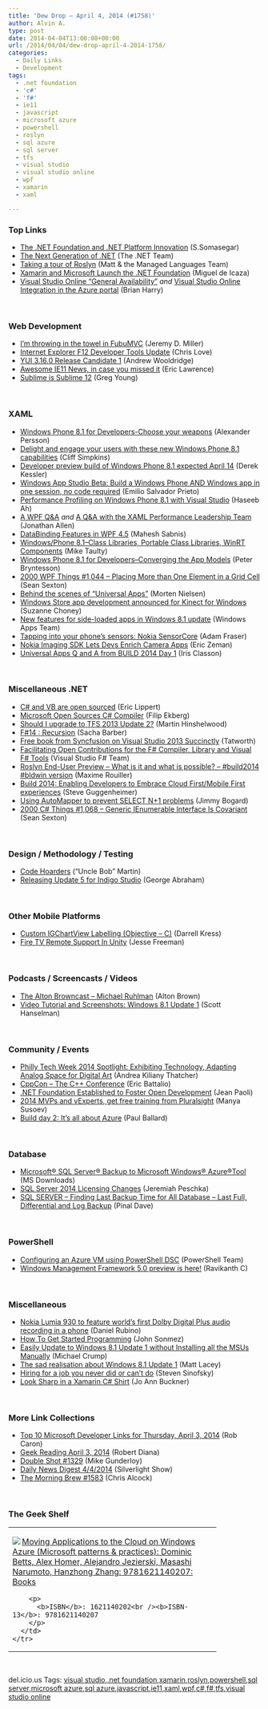 ```yaml
---
title: 'Dew Drop – April 4, 2014 (#1758)'
author: Alvin A.
type: post
date: 2014-04-04T13:00:08+00:00
url: /2014/04/04/dew-drop-april-4-2014-1758/
categories:
  - Daily Links
  - Development
tags:
  - .net foundation
  - 'c#'
  - 'f#'
  - ie11
  - javascript
  - microsoft azure
  - powershell
  - roslyn
  - sql azure
  - sql server
  - tfs
  - visual studio
  - visual studio online
  - wpf
  - xamarin
  - xaml

---
```

### <a name="top"></a>Top Links

  * <a href="http://blogs.msdn.com/b/somasegar/archive/2014/04/03/the-net-foundation-and-innovation-in-the-net-platform.aspx" target="_blank">The .NET Foundation and .NET Platform Innovation</a> (S.Somasegar)
  * <a href="http://blogs.msdn.com/b/dotnet/archive/2014/04/03/the-next-generation-of-net.aspx" target="_blank">The Next Generation of .NET</a> (The .NET Team)
  * <a href="http://blogs.msdn.com/b/csharpfaq/archive/2014/04/03/taking-a-tour-of-roslyn.aspx" target="_blank">Taking a tour of Roslyn</a> (Matt & the Managed Languages Team)
  * <a href="http://blog.xamarin.com/xamarin-and-the-.net-foundation/" target="_blank">Xamarin and Microsoft Launch the .NET Foundation</a> (Miguel de Icaza)
  * <a href="http://blogs.msdn.com/b/bharry/archive/2014/04/03/visual-studio-online-general-availability.aspx" target="_blank">Visual Studio Online “General Availability”</a> _and_ <a href="http://blogs.msdn.com/b/bharry/archive/2014/04/03/visual-studio-online-integration-in-the-azure-portal.aspx" target="_blank">Visual Studio Online Integration in the Azure portal</a> (Brian Harry)

&nbsp;

### <a name="web"></a>Web Development

  * <a href="http://jeremydmiller.com/2014/04/03/im-throwing-in-the-towel-in-fubumvc/" target="_blank">I’m throwing in the towel in FubuMVC</a> (Jeremy D. Miller)
  * <a href="http://www.love2dev.com/#!article/Internet-Explorer-F12-Developer-Tools-Update" target="_blank">Internet Explorer F12 Developer Tools Update</a> (Chris Love)
  * <a href="http://feeds.yuiblog.com/~r/YahooUserInterfaceBlog/~3/_eiEbpl1ync/" target="_blank">YUI 3.16.0 Release Candidate 1</a> (Andrew Wooldridge)
  * <a href="http://blogs.msdn.com/b/ieinternals/archive/2014/04/03/awesome-internet-explorer-11-announcements-at-build-2014.aspx" target="_blank">Awesome IE11 News, in case you missed it</a> (Eric Lawrence)
  * <a href="http://feedproxy.google.com/~r/CodeBetter/~3/cAaE-8Ao67Q/" target="_blank">Sublime is Sublime 12</a> (Greg Young)

&nbsp;

### <a name="silverlight"></a>XAML

  * <a href="http://feedproxy.google.com/~r/jayway/posts/~3/t7swJysYyQU/" target="_blank">Windows Phone 8.1 for Developers-Choose your weapons</a> (Alexander Persson)
  * <a href="http://blogs.windows.com/windows/b/buildingapps/archive/2014/04/03/delight-and-engage-your-users-with-these-new-windows-phone-8-1-capabilities.aspx" target="_blank">Delight and engage your users with these new Windows Phone 8.1 capabilities</a> (Cliff Simpkins)
  * <a href="http://feedproxy.google.com/~r/wmexperts/~3/Ue1uTXSUD0k/story01.htm" target="_blank">Developer preview build of Windows Phone 8.1 expected April 14</a> (Derek Kessler)
  * <a href="http://blogs.windows.com/windows/b/buildingapps/archive/2014/04/03/windows-app-studio-beta-build-a-windows-phone-and-windows-app-in-one-session-no-code-required.aspx" target="_blank">Windows App Studio Beta: Build a Windows Phone AND Windows app in one session, no code required</a> (Emilio Salvador Prieto)
  * <a href="http://blogs.msdn.com/b/visualstudioalm/archive/2014/04/03/performance-profiling-on-windows-phone-8-1-with-visual-studio.aspx" target="_blank">Performance Profiling on Windows Phone 8.1 with Visual Studio</a> (Haseeb Ah)
  * <a href="http://www.infoq.com/news/2014/04/WPF-QA?utm_campaign=infoq_content&utm_source=infoq&utm_medium=feed&utm_term=global" target="_blank">A WPF Q&A</a> _and_ <a href="http://www.infoq.com/news/2014/04/XAML-Panel?utm_campaign=infoq_content&utm_source=infoq&utm_medium=feed&utm_term=global" target="_blank">A Q&A with the XAML Performance Leadership Team</a> (Jonathan Allen)
  * <a href="http://feedproxy.google.com/~r/netCurryRecentArticles/~3/xX073hIuza8/ShowArticle.aspx" target="_blank">DataBinding Features in WPF 4.5</a> (Mahesh Sabnis)
  * <a href="http://feedproxy.google.com/~r/mtaulty/~3/TFChDDIbgqA/windows-phone-8-1-class-libraries-portable-class-libraries-winrt-components.aspx" target="_blank">Windows/Phone 8.1–Class Libraries, Portable Class Libraries, WinRT Components</a> (Mike Taulty)
  * <a href="http://feedproxy.google.com/~r/jayway/posts/~3/SfI-9cM-830/" target="_blank">Windows Phone 8.1 for Developers–Converging the App Models</a> (Peter Bryntesson)
  * <a href="http://wpf.2000things.com/2014/04/04/1044-placing-more-than-one-element-in-a-grid-cell/" target="_blank">2000 WPF Things #1,044 – Placing More than One Element in a Grid Cell</a> (Sean Sexton)
  * <a href="http://www.sharpgis.net/post/2014/04/03/Behind-the-scenes-of-Universal-Apps.aspx" target="_blank">Behind the scenes of “Universal Apps”</a> (Morten Nielsen)
  * <a href="http://blogs.technet.com/b/firehose/archive/2014/04/03/windows-store-app-development-announced-for-kinect-for-windows.aspx" target="_blank">Windows Store app development announced for Kinect for Windows</a> (Suzanne Choney)
  * <a href="http://blogs.windows.com/windows/b/buildingapps/archive/2014/04/03/new-features-for-side-loaded-apps-in-windows-8-1-update.aspx" target="_blank">New features for side-loaded apps in Windows 8.1 update</a> (Windows Apps Team)
  * <a href="http://feedproxy.google.com/~r/NokiaConversations-Posts/~3/oYzB4QmJxTs/" target="_blank">Tapping into your phone’s sensors: Nokia SensorCore</a> (Adam Fraser)
  * <a href="http://feedproxy.google.com/~r/ProgrammableWeb/~3/fPbDzG5xiEA/" target="_blank">Nokia Imaging SDK Lets Devs Enrich Camera Apps</a> (Eric Zeman)
  * <a href="http://irisclasson.com/2014/04/03/universal-apps-q-and-a-from-build-2014-day-1/" target="_blank">Universal Apps Q and A from BUILD 2014 Day 1</a> (Iris Classon)

&nbsp;

### <a name="dotnet"></a>Miscellaneous .NET

  * <a href="http://ericlippert.com/2014/04/03/c-and-vb-are-open-sourced/?utm_source=rss&utm_medium=rss&utm_campaign=c-and-vb-are-open-sourced" target="_blank">C# and VB are open sourced</a> (Eric Lippert)
  * <a href="http://blog.filipekberg.se/2014/04/04/microsoft-open-sources-c-compiler/" target="_blank">Microsoft Open Sources C# Compiler</a> (Filip Ekberg)
  * <a href="http://nakedalm.com/upgrade-tfs-2013-update-2/" target="_blank">Should I upgrade to TFS 2013 Update 2?</a> (Martin Hinshelwood)
  * <a href="http://sachabarbs.wordpress.com/2014/04/04/f14-recursion/" target="_blank">F#14 : Recursion</a> (Sacha Barber)
  * <a href="http://feedproxy.google.com/~r/geekswithblogs/~3/LjqTiZHmC3Y/free-book-from-syncfusion-on-visual-studio-2013-succinctly.aspx" target="_blank">Free book from Syncfusion on Visual Studio 2013 Succinctly</a> (Tatworth)
  * <a href="http://blogs.msdn.com/b/fsharpteam/archive/2014/04/03/facilitating-open-contributions-for-the-f-compiler-library-and-visual-f-tools.aspx" target="_blank">Facilitating Open Contributions for the F# Compiler, Library and Visual F# Tools</a> (Visual Studio F# Team)
  * <a href="http://blog.decayingcode.com/post/Roslyn-End-User-Preview-What-is-it-and-what-is-possible-build2014-bldwin-version" target="_blank">Roslyn End-User Preview – What is it and what is possible? – #build2014 #bldwin version</a> (Maxime Rouiller)
  * <a href="http://blogs.msdn.com/b/stevengu/archive/2014/04/03/build-2014-enabling-developers-to-embrace-cloud-first-mobile-first-experiences.aspx" target="_blank">Build 2014: Enabling Developers to Embrace Cloud First/Mobile First experiences</a> (Steve Guggenheimer)
  * <a href="http://feedproxy.google.com/~r/LosTechies/~3/Shs3q1fTQ3k/" target="_blank">Using AutoMapper to prevent SELECT N+1 problems</a> (Jimmy Bogard)
  * <a href="http://csharp.2000things.com/2014/04/04/1068-generic-ienumerable-interface-is-covariant/" target="_blank">2000 C# Things #1,068 – Generic IEnumerable Interface Is Covariant</a> (Sean Sexton)

&nbsp;

### <a name="design"></a>Design / Methodology / Testing

  * <a href="http://8thlight.github.com/uncle-bob/2014/04/03/Code-Hoarders.html" target="_blank">Code Hoarders</a> (&#8220;Uncle Bob&#8221; Martin)
  * <a href="http://www.infragistics.com/community/blogs/indigo-studio/archive/2014/04/03/releasing-update-5-for-indigo-studio.aspx" target="_blank">Releasing Update 5 for Indigo Studio</a> (George Abraham)

&nbsp;

### <a name="mobile"></a>Other Mobile Platforms

  * <a href="http://www.infragistics.com/community/blogs/baldnbearded/archive/2014/04/03/custom-igchartview-labelling.aspx" target="_blank">Custom IGChartView Labelling (Objective &#8211; C)</a> (Darrell Kress)
  * <a href="http://feedproxy.google.com/~r/JesseFreeman/~3/4MGIdB1wrBY/" target="_blank">Fire TV Remote Support In Unity</a> (Jesse Freeman)

&nbsp;

### <a name="podcasts"></a>Podcasts / Screencasts / Videos

  * <a href="http://thebrowncast.libsyn.com/michael-ruhlman" target="_blank">The Alton Browncast &#8211; Michael Ruhlman</a> (Alton Brown)
  * <a href="http://feeds.hanselman.com/~/60746900/0/scotthanselman~Video-Tutorial-and-Screenshots-Windows-Update.aspx" target="_blank">Video Tutorial and Screenshots: Windows 8.1 Update 1</a> (Scott Hanselman)

&nbsp;

### <a name="events"></a>Community / Events

  * <a href="http://www.geekadelphia.com/2014/04/03/philly-tech-week-2014-spotlight-exhibiting-technology-adapting-analog-space-for-digital-art/" target="_blank">Philly Tech Week 2014 Spotlight: Exhibiting Technology, Adapting Analog Space for Digital Art</a> (Andrea Kiliany Thatcher)
  * <a href="http://blogs.msdn.com/b/vcblog/archive/2014/04/03/cppcon-the-cpp-conference.aspx" target="_blank">CppCon – The C++ Conference</a> (Eric Battalio)
  * <a href="http://msopentech.com/blog/2014/04/03/net-foundation-established-foster-open-development/" target="_blank">.NET Foundation Established to Foster Open Development</a> (Jean Paoli)
  * <a href="http://blog.pluralsight.com/2014-vexperts-mvps-free-training" target="_blank">2014 MVPs and vExperts, get free training from Pluralsight</a> (Manya Susoev)
  * <a href="http://blog.pluralsight.com/build-2014-day-2" target="_blank">Build day 2: It’s all about Azure</a> (Paul Ballard)

&nbsp;

### <a name="sql"></a>Database

  * <a href="http://www.microsoft.com/en-us/download/details.aspx?id=40740&WT.mc_id=rss_alldownloads_all" target="_blank">Microsoft® SQL Server® Backup to Microsoft Windows® Azure®Tool</a> (MS Downloads)
  * <a href="http://feedproxy.google.com/~r/BrentOzar-SqlServerDba/~3/0zFHje7YVfE/" target="_blank">SQL Server 2014 Licensing Changes</a> (Jeremiah Peschka)
  * <a href="http://blog.sqlauthority.com/2014/04/04/sql-server-finding-last-backup-time-for-all-database-last-full-differential-and-log-backup/" target="_blank">SQL SERVER – Finding Last Backup Time for All Database – Last Full, Differential and Log Backup</a> (Pinal Dave)

&nbsp;

### <a name="ps"></a>PowerShell

  * <a href="http://blogs.msdn.com/b/powershell/archive/2014/04/03/configuring-an-azure-vm-using-powershell-dsc.aspx" target="_blank">Configuring an Azure VM using PowerShell DSC</a> (PowerShell Team)
  * <a href="http://www.powershellmagazine.com/2014/04/03/windows-management-framework-5-0-preview-is-here/" target="_blank">Windows Management Framework 5.0 preview is here!</a> (Ravikanth C)

&nbsp;

### <a name="misc"></a>Miscellaneous

  * <a href="http://feedproxy.google.com/~r/wmexperts/~3/OIBIvDUzQbU/story01.htm" target="_blank">Nokia Lumia 930 to feature world’s first Dolby Digital Plus audio recording in a phone</a> (Daniel Rubino)
  * <a href="http://simpleprogrammer.com/2014/04/03/get-started-programming/?utm_source=rss&utm_medium=rss&utm_campaign=get-started-programming" target="_blank">How To Get Started Programming</a> (John Sonmez)
  * <a href="http://feedproxy.google.com/~r/MichaelCrump/~3/iIYrPtWl6XY/easily-update-to-windows-8-1-update-1-without-installing-all-the-exes-manually" target="_blank">Easily Update to Windows 8.1 Update 1 without Installing all the MSUs Manually</a> (Michael Crump)
  * <a href="http://feedproxy.google.com/~r/MattLacey/~3/7c-rRzfRw4c/the-sad-realisation-about-windows-81.html" target="_blank">The sad realisation about Windows 8.1 Update 1</a> (Matt Lacey)
  * <a href="http://feedproxy.google.com/~r/LearningByShipping/~3/thuEICv22Y4/" target="_blank">Hiring for a job you never did or can’t do</a> (Steven Sinofsky)
  * <a href="http://blog.xamarin.com/look-sharp-in-a-xamarin-c-shirt/" target="_blank">Look Sharp in a Xamarin C# Shirt</a> (Jo Ann Buckner)

&nbsp;

### <a name="links"></a>More Link Collections

  * <a href="http://blogs.msdn.com/b/robcaron/archive/2014/04/03/top-10-microsoft-developer-links-for-thursday-april-3-2014.aspx" target="_blank">Top 10 Microsoft Developer Links for Thursday, April 3, 2014</a> (Rob Caron)
  * <a href="http://feeds.regulargeek.com/~r/RegularGeek/~3/s_RUi9xZ5-I/" target="_blank">Geek Reading April 3, 2014</a> (Robert Diana)
  * <a href="http://afreshcup.com/home/2014/4/4/double-shot-1329.html" target="_blank">Double Shot #1329</a> (Mike Gunderloy)
  * <a href="http://feedproxy.google.com/~r/silverlightshow/~3/5CuvfV3CMO4/Daily-News-Digest-4-4-2014.aspx" target="_blank">Daily News Digest 4/4/2014</a> (Silverlight Show)
  * <a href="http://feedproxy.google.com/~r/ReflectivePerspective/~3/3FpOEsb1TPg/" target="_blank">The Morning Brew #1583</a> (Chris Alcock)

&nbsp;

### <a name="shelf"></a>The Geek Shelf

<div id="scid:7dc1bd33-94bd-46fd-a20b-0131235bcd47:44de264f-26b8-467c-8e4f-75d8542c54de" class="wlWriterEditableSmartContent" style="float: none; padding-bottom: 0px; padding-top: 0px; padding-left: 0px; margin: 0px; display: inline; padding-right: 0px">
  <table cellspacing="0" cellpadding="2" width="400" border="0" unselectable="on">
    <tr>
      <td valign="top" width="400">
        <p>
          <a title="Moving Applications to the Cloud on Windows Azure (Microsoft patterns & practices): Dominic Betts, Alex Homer, Alejandro Jezierski, Masashi Narumoto, Hanzhong Zhang: 9781621140207: Books" href="http://www.amazon.com/exec/obidos/ASIN/1621140202/alvinashcraft-20"><img data-recalc-dims="1" decoding="async" src="https://i0.wp.com/images.amazon.com/images/P/1621140202.01.MZZZZZZZ.jpg?w=660" border="0" align="left" style="float:left" />Moving Applications to the Cloud on Windows Azure (Microsoft patterns & practices): Dominic Betts, Alex Homer, Alejandro Jezierski, Masashi Narumoto, Hanzhong Zhang: 9781621140207: Books</a>
        </p>
        
        <p>
          <b>ISBN</b>: 1621140202<br /><b>ISBN-13</b>: 9781621140207
        </p>
      </td>
    </tr>
  </table>
</div>

&nbsp;

<div id="scid:0767317B-992E-4b12-91E0-4F059A8CECA8:01b33cf8-bde4-4cb9-91a0-50c3246e824d" class="wlWriterEditableSmartContent" style="float: none; padding-bottom: 0px; padding-top: 0px; padding-left: 0px; margin: 0px; display: inline; padding-right: 0px">
  del.icio.us Tags: <a href="http://del.icio.us/popular/visual+studio" rel="tag">visual studio</a>,<a href="http://del.icio.us/popular/.net+foundation" rel="tag">.net foundation</a>,<a href="http://del.icio.us/popular/xamarin" rel="tag">xamarin</a>,<a href="http://del.icio.us/popular/roslyn" rel="tag">roslyn</a>,<a href="http://del.icio.us/popular/powershell" rel="tag">powershell</a>,<a href="http://del.icio.us/popular/sql+server" rel="tag">sql server</a>,<a href="http://del.icio.us/popular/microsoft+azure" rel="tag">microsoft azure</a>,<a href="http://del.icio.us/popular/sql+azure" rel="tag">sql azure</a>,<a href="http://del.icio.us/popular/javascript" rel="tag">javascript</a>,<a href="http://del.icio.us/popular/ie11" rel="tag">ie11</a>,<a href="http://del.icio.us/popular/xaml" rel="tag">xaml</a>,<a href="http://del.icio.us/popular/wpf" rel="tag">wpf</a>,<a href="http://del.icio.us/popular/c%23" rel="tag">c#</a>,<a href="http://del.icio.us/popular/f%23" rel="tag">f#</a>,<a href="http://del.icio.us/popular/tfs" rel="tag">tfs</a>,<a href="http://del.icio.us/popular/visual+studio+online" rel="tag">visual studio online</a>
</div>